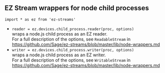## EZ Stream wrappers for node child processes

`import * as ez from 'ez-streams'`

* `reader = ez.devices.child_process.reader(proc, options)`  
  wraps a node.js child process as an EZ reader.  
  For a full description of the options, see `ReadableStream` in
  https://github.com/Sage/ez-streams/blob/master/lib/node-wrappers.md 
* `writer = ez.devices.child_process.writer(proc, options)`  
  wraps a node.js child process as an EZ writer.  
  For a full description of the options, see `WritableStream` in
  https://github.com/Sage/ez-streams/blob/master/lib/node-wrappers.md 
